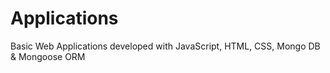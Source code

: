 # Applications
 Basic Web Applications developed with JavaScript, HTML, CSS, Mongo DB & Mongoose ORM
